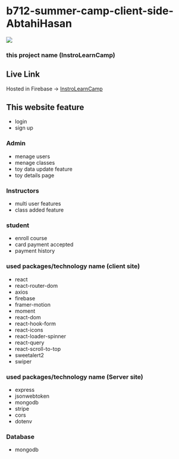 # b712-summer-camp-client-side-AbtahiHasan


<img src="https://instro-learn-camp.web.app/instro.png">

### this project name (InstroLearnCamp)

## Live Link
Hosted in Firebase -> [InstroLearnCamp](https://instro-learn-camp.web.app/)

## This website feature

- login 
- sign up

### Admin
- menage users
- menage classes
- toy data update feature
- toy details page 


### Instructors 

- multi user features
- class added feature


### student

- enroll course
- card payment accepted
- payment history


### used packages/technology name (client site)

   - react
   - react-router-dom
   - axios
   - firebase
   - framer-motion
   - moment
   - react-dom
   - react-hook-form
   - react-icons
   - react-loader-spinner
   - react-query
   - react-scroll-to-top
   - sweetalert2
   - swiper

### used packages/technology name (Server site)

   - express
   - jsonwebtoken
   - mongodb
   - stripe
   - cors
   - dotenv

### Database 
   - mongodb
